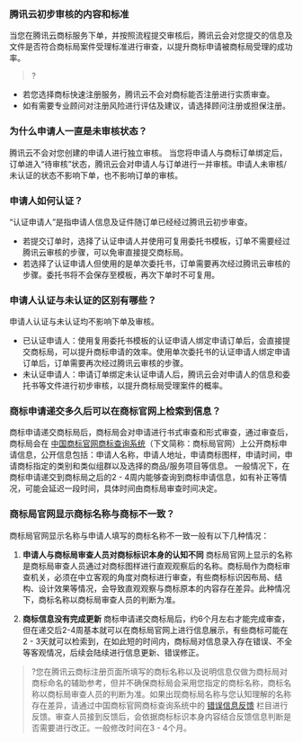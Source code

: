 ### 腾讯云初步审核的内容和标准
当您在腾讯云商标服务下单，并按照流程提交审核后，腾讯云会对您提交的信息及文件是否符合商标局案件受理标准进行审查，以提升商标申请被商标局受理的成功率。

>?
- 若您选择商标快速注册服务，腾讯云不会对商标能否注册进行实质审查。
- 如有需要专业顾问对注册风险进行评估及建议，请选择顾问注册或担保注册。

### 为什么申请人一直是未审核状态？
腾讯云不会对您创建的申请人进行独立审核。
当您将申请人与商标订单绑定后，订单进入“待审核”状态，腾讯云会对申请人与订单进行一并审核。申请人未审核/未认证的状态不影响下单，也不影响订单的审核。

### 申请人如何认证？
“认证申请人”是指申请人信息及证件随订单已经经过腾讯云初步审查。
- 若提交订单时，选择了认证申请人并使用可复用委托书模板，订单不需要经过腾讯云审核的步骤，可以免审直接提交商标局。
- 若选择了认证申请人但使用的是单次委托书，订单需要再次经过腾讯云审核的步骤。委托书将不会保存至模板，再次下单时不可复用。

### 申请人认证与未认证的区别有哪些？
申请人认证与未认证均不影响下单及审核。
- 已认证申请人：使用复用委托书模板的认证申请人绑定申请订单后，会直接提交商标局，可以提升商标申请的效率。使用单次委托书的认证申请人绑定申请订单后，订单需要再次经过腾讯云审核的步骤。
- 未认证申请人：申请订单绑定未认证申请人后，腾讯云会对申请人的信息和委托书等文件进行初步审核，以提升商标局受理案件的概率。

### 商标申请递交多久后可以在商标官网上检索到信息？
商标申请递交商标局后，商标局会对申请进行书式审查和形式审查，通过审查后，商标局会在 [中国商标官网商标查询系统](http://wsjs.saic.gov.cn/txnT01.do?dRmFctOl=qmF0XyTtIn9HzeINeZJTUDm54dBVSCM6yLPo5gJgB4Smxk82m7D4COhPrMZH6cX_ZducLZpgrXfh0A4ZU4k70iSIe6SOG8yacAI15JUaQFNigaCWc1Bz08rb9k55FxADiiBeuVOGkJDEDzRwDOW0WprhKMnpYdW0ihZU1I7rz4JWglrt)（下文简称：商标局官网）上公开商标申请信息，公开信息包括：申请人名称，申请人地址，申请商标图样，申请时间，申请商标指定的类别和类似组群以及选择的商品/服务项目等信息。
一般情况下，在商标申请递交到商标局之后的2 - 4周内能够查询到商标申请信息，如有补正等情况，可能会延迟一段时间，具体时间由商标局审查时间决定。

### 商标局官网显示商标名称与商标不一致？
商标局官网显示名称与申请人填写的商标名称不一致一般有以下几种情况：
1. **申请人与商标局审查人员对商标标识本身的认知不同**
商标局官网上显示的名称是商标局审查人员通过对商标图样进行直观观察后的名称。商标局作为商标审查机关，必须在中立客观的角度对商标进行审查，有些商标标识因布局、结构、设计效果等情况，会导致直观观察与商标原本的内容存在差异。此种情况下，商标名称以商标局审查人员的判断为准。

2. **商标信息没有完成更新**
商标申请递交商标局后，约6个月左右才能完成审查，但在递交后2-4周基本就可以在商标局官网上进行信息展示，有些商标可能在2 - 3天就可以检索到，在如此短的时间内，商标局对信息录入存在错误、不全等客观情况，后续会陆续进行信息更新、错误修正。

>?您在腾讯云商标注册页面所填写的商标名称以及说明信息仅做为商标局对商标命名的辅助参考，但并不确保商标局会采用您指定的商标名称，商标名称以商标局审查人员的判断为准。如果出现商标局名称与您认知理解的名称存在差异，请通过中国商标官网商标查询系统中的 [错误信息反馈](http://wsjs.saic.gov.cn/txnS05.do?locale=zh_CN&SVVVdE0o=KGoicAqMDS7MDS7MDa8AM0yDDMjHrjygE2S9oCT_Biqqqr7) 栏目进行反馈。审查人员接到反馈后，会依据商标标识本身内容结合反馈信息判断是否需要进行改正。一般修改时间在3 - 4个月。
